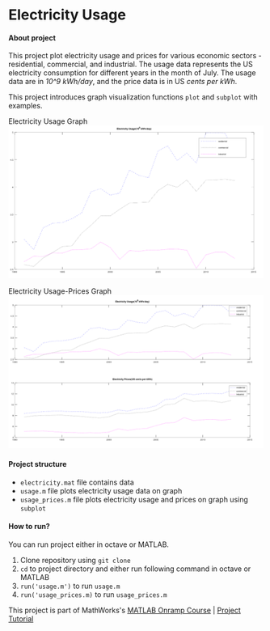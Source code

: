# Electricity Usage

#### About project

This project plot electricity usage and prices for various economic sectors - residential, commercial, and industrial. The usage data represents the US electricity consumption for different years in the month of July. The usage data are in _10^9 kWh/day_, and the price data is in US _cents per kWh_.

This project introduces graph visualization functions `plot` and `subplot` with examples.

Electricity Usage Graph
![](results/usage.png)

Electricity Usage-Prices Graph
![](results/usage_prices.png)

#### Project structure
* `electricity.mat` file contains data
* `usage.m` file plots electricity usage data on graph
* `usage_prices.m` file plots electricity usage and prices on graph using `subplot`


#### How to run?
You can run project either in octave or MATLAB. 
1. Clone repository using `git clone `
2. `cd` to project directory and either run following command in octave or MATLAB
2. `run('usage.m')` to run `usage.m`
3. `run('usage_prices.m)` to run `usage_prices.m`

This project is part of MathWorks's [MATLAB Onramp Course](https://matlabacademy.mathworks.com/R2018b/portal.html?course=gettingstarted) | [Project Tutorial](https://matlabacademy.mathworks.com/R2018b/portal.html?course=gettingstarted#chapter=10&lesson=1&section=1)
